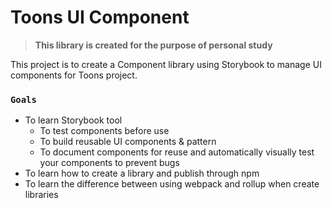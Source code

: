 # Toons UI Component

> **This library is created for the purpose of personal study**

This project is to create a Component library using Storybook to manage UI components for Toons project.

### `Goals`
- To learn Storybook tool
  - To test components before use
  - To build reusable UI components & pattern
  - To document components for reuse and automatically visually test your components to prevent bugs
- To learn how to create a library and publish through npm
- To learn the difference between using webpack and rollup when create libraries